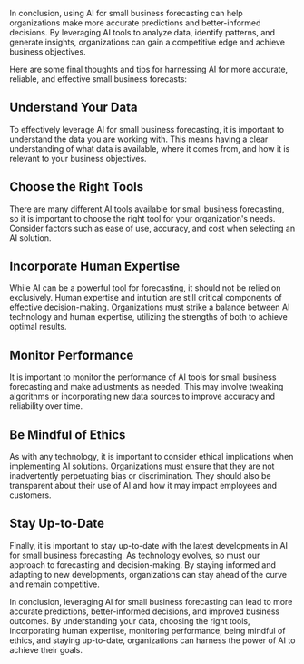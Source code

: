 
In conclusion, using AI for small business forecasting can help organizations make more accurate predictions and better-informed decisions. By leveraging AI tools to analyze data, identify patterns, and generate insights, organizations can gain a competitive edge and achieve business objectives.

Here are some final thoughts and tips for harnessing AI for more accurate, reliable, and effective small business forecasts:

Understand Your Data
--------------------

To effectively leverage AI for small business forecasting, it is important to understand the data you are working with. This means having a clear understanding of what data is available, where it comes from, and how it is relevant to your business objectives.

Choose the Right Tools
----------------------

There are many different AI tools available for small business forecasting, so it is important to choose the right tool for your organization's needs. Consider factors such as ease of use, accuracy, and cost when selecting an AI solution.

Incorporate Human Expertise
---------------------------

While AI can be a powerful tool for forecasting, it should not be relied on exclusively. Human expertise and intuition are still critical components of effective decision-making. Organizations must strike a balance between AI technology and human expertise, utilizing the strengths of both to achieve optimal results.

Monitor Performance
-------------------

It is important to monitor the performance of AI tools for small business forecasting and make adjustments as needed. This may involve tweaking algorithms or incorporating new data sources to improve accuracy and reliability over time.

Be Mindful of Ethics
--------------------

As with any technology, it is important to consider ethical implications when implementing AI solutions. Organizations must ensure that they are not inadvertently perpetuating bias or discrimination. They should also be transparent about their use of AI and how it may impact employees and customers.

Stay Up-to-Date
---------------

Finally, it is important to stay up-to-date with the latest developments in AI for small business forecasting. As technology evolves, so must our approach to forecasting and decision-making. By staying informed and adapting to new developments, organizations can stay ahead of the curve and remain competitive.

In conclusion, leveraging AI for small business forecasting can lead to more accurate predictions, better-informed decisions, and improved business outcomes. By understanding your data, choosing the right tools, incorporating human expertise, monitoring performance, being mindful of ethics, and staying up-to-date, organizations can harness the power of AI to achieve their goals.
